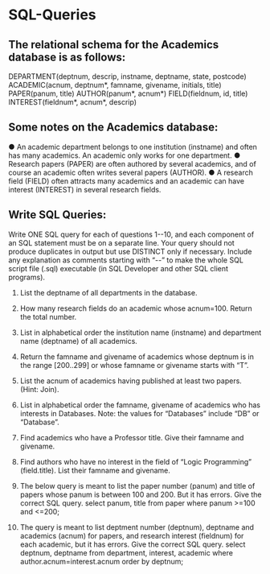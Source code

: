 # SQL-Queries

## The relational schema for the Academics database is as follows:

DEPARTMENT(deptnum, descrip, instname, deptname, state, postcode)
ACADEMIC(acnum, deptnum*, famname, givename, initials, title)
PAPER(panum, title)
AUTHOR(panum*, acnum*)
FIELD(fieldnum, id, title)
INTEREST(fieldnum*, acnum*, descrip)

## Some notes on the Academics database:
●	An academic department belongs to one institution (instname) and often has many academics. An academic only works for one department.
●	Research papers (PAPER) are often authored by several academics, and of course an academic often writes several papers (AUTHOR).
●	A research field (FIELD) often attracts many academics and an academic can have interest (INTEREST) in several research fields.
 
## Write SQL Queries:

Write ONE SQL query for each of questions 1--10, and each component of an SQL statement must be on a separate line. Your query should not produce duplicates in output but use DISTINCT only if necessary. Include any explanation as comments starting with “--” to make the whole SQL script file (.sql) executable (in SQL Developer and other SQL client programs).
 
1. List the deptname of all departments in the database.

2. How many research fields do an academic whose acnum=100. Return the total number.

3. List in alphabetical order the institution name (instname) and department name (deptname) of all academics.

4. Return the famname and givename of academics whose deptnum is in the range [200..299] or whose famname or givename starts with “T”.

5. List the acnum of academics having published at least two papers. (Hint: Join).

6. List in alphabetical order the famname, givename of academics who has interests in Databases. Note: the values for “Databases” include “DB” or “Database”.

7. Find academics who have a Professor title. Give their famname and givename. 

8. Find authors who have no interest in the field of “Logic Programming” (field.title). List their famname and givename.

9. The below query is meant to list the paper number (panum) and title of papers whose panum is between 100 and 200. But it has errors. Give the correct SQL query.
select panum, title
from paper
where panum >=100 and <=200;

10. The query is meant to list deptment number (deptnum), deptname and academics (acnum) for papers, and research interest (fieldnum) for each academic, but it has errors. Give the correct SQL query.
select deptnum, deptname
from department, interest, academic
where author.acnum=interest.acnum
order by deptnum;
